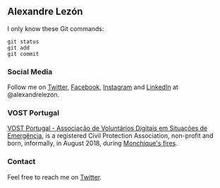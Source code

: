 ## Alexandre Lezón

I only know these Git commands:
```
git status
git add
git commit
```

### Social Media

Follow me on [Twitter](https://twitter.com/alexandrelezon), [Facebook](https://facebook.com/alexandrelezon), [Instagram](https://instagram.com/alexandrelezon) and [LinkedIn](https://linkedin.com/in/alexandrelezon) at @alexandrelezon.

### VOST Portugal

[VOST Portugal - Associação de Voluntários Digitais em Situações de Emergência](https://vost.pt), is a registered Civil Protection Association, non-profit and born, informally, in August 2018, during [Monchique's fires](https://pt.wikipedia.org/wiki/Incêndio_de_Monchique_de_2018).

### Contact

Feel free to reach me on [Twitter](https://twitter.com/alexandrelezon).
